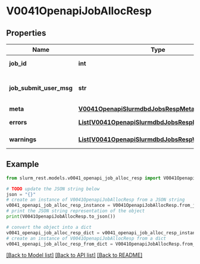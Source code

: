 # V0041OpenapiJobAllocResp


## Properties

Name | Type | Description | Notes
------------ | ------------- | ------------- | -------------
**job_id** | **int** | submited JobId | [optional] 
**job_submit_user_msg** | **str** | job submission user message | [optional] 
**meta** | [**V0041OpenapiSlurmdbdJobsRespMeta**](V0041OpenapiSlurmdbdJobsRespMeta.md) |  | [optional] 
**errors** | [**List[V0041OpenapiSlurmdbdJobsRespErrorsInner]**](V0041OpenapiSlurmdbdJobsRespErrorsInner.md) | Query errors | [optional] 
**warnings** | [**List[V0041OpenapiSlurmdbdJobsRespWarningsInner]**](V0041OpenapiSlurmdbdJobsRespWarningsInner.md) | Query warnings | [optional] 

## Example

```python
from slurm_rest.models.v0041_openapi_job_alloc_resp import V0041OpenapiJobAllocResp

# TODO update the JSON string below
json = "{}"
# create an instance of V0041OpenapiJobAllocResp from a JSON string
v0041_openapi_job_alloc_resp_instance = V0041OpenapiJobAllocResp.from_json(json)
# print the JSON string representation of the object
print(V0041OpenapiJobAllocResp.to_json())

# convert the object into a dict
v0041_openapi_job_alloc_resp_dict = v0041_openapi_job_alloc_resp_instance.to_dict()
# create an instance of V0041OpenapiJobAllocResp from a dict
v0041_openapi_job_alloc_resp_from_dict = V0041OpenapiJobAllocResp.from_dict(v0041_openapi_job_alloc_resp_dict)
```
[[Back to Model list]](../README.md#documentation-for-models) [[Back to API list]](../README.md#documentation-for-api-endpoints) [[Back to README]](../README.md)


